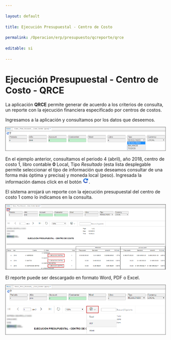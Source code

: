 ```yaml
---

layout: default

title: Ejecución Presupuestal - Centro de Costo

permalink: /Operacion/erp/presupuesto/qcreporte/qrce

editable: si

---
```




# Ejecución Presupuestal - Centro de Costo - QRCE



La aplicación **QRCE** permite generar de acuerdo a los criterios de consulta, un reporte con la ejecución financiera especificado por centros de costos.  



Ingresamos a la aplicación y consultamos por los datos que deseemos.  



![](qrce.png)



En el ejemplo anterior, consultamos el periodo 4 (abril), año 2018, centro de costo 1, libro contable **0** Local, Tipo _Resultado_ (esta lista desplegable permite seleccionar el tipo de información que deseamos consultar de una forma más óptima y precisa) y moneda local (peso). Ingresada la información damos click en el botón ![](generar.png).  



El sistema arrojará un reporte con la ejecución presupuestal del centro de costo 1 como lo indicamos en la consulta.  



![](qrce1.png)



El reporte puede ser descargado en formato Word, PDF o Excel.  



![](qrce2.png)
